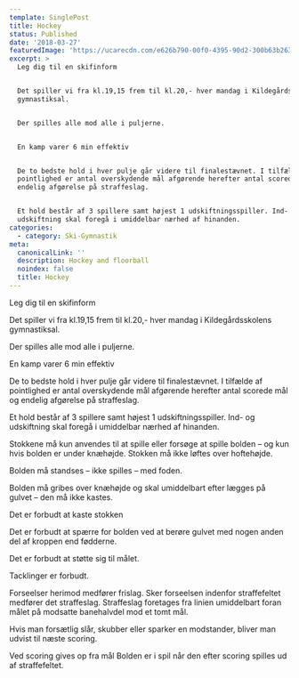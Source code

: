```yaml
---
template: SinglePost
title: Hockey
status: Published
date: '2018-03-27'
featuredImage: 'https://ucarecdn.com/e626b790-00f0-4395-90d2-300b63b2637b/'
excerpt: >
  Leg dig til en skifinform


  Det spiller vi fra kl.19,15 frem til kl.20,- hver mandag i Kildegårdsskolens
  gymnastiksal.


  Der spilles alle mod alle i puljerne.


  En kamp varer 6 min effektiv


  De to bedste hold i hver pulje går videre til finalestævnet. I tilfælde af
  pointlighed er antal overskydende mål afgørende herefter antal scorede mål og
  endelig afgørelse på straffeslag.


  Et hold består af 3 spillere samt højest 1 udskiftningsspiller. Ind- og
  udskiftning skal foregå i umiddelbar nærhed af hinanden.
categories:
  - category: Ski-Gymnastik
meta:
  canonicalLink: ''
  description: Hockey and floorball
  noindex: false
  title: Hockey
---
```

Leg dig til en skifinform

Det spiller vi fra kl.19,15 frem til kl.20,- hver mandag i Kildegårdsskolens gymnastiksal.

Der spilles alle mod alle i puljerne.

En kamp varer 6 min effektiv

De to bedste hold i hver pulje går videre til finalestævnet. I tilfælde af pointlighed er antal overskydende mål afgørende herefter antal scorede mål og endelig afgørelse på straffeslag.

Et hold består af 3 spillere samt højest 1 udskiftningsspiller. Ind- og udskiftning skal foregå i umiddelbar nærhed af hinanden.

Stokkene må kun anvendes til at spille eller forsøge at spille bolden – og kun hvis bolden er under knæhøjde. Stokken må ikke løftes over hoftehøjde.

Bolden må standses – ikke spilles – med foden.

Bolden må gribes over knæhøjde og skal umiddelbart efter lægges på gulvet – den må ikke kastes.

Det er forbudt at kaste stokken

Det er forbudt at spærre for bolden ved at berøre gulvet med nogen anden del af kroppen end fødderne.

Det er forbudt at støtte sig til målet.

Tacklinger er forbudt.

Forseelser herimod medfører frislag. Sker forseelsen indenfor straffefeltet medfører det straffeslag. Straffeslag foretages fra linien umiddelbart foran målet på modsatte banehalvdel mod et tomt mål.

Hvis man forsætlig slår, skubber eller sparker en modstander, bliver man udvist til næste scoring.

Ved scoring gives op fra mål Bolden er i spil når den efter scoring spilles ud af straffefeltet.
